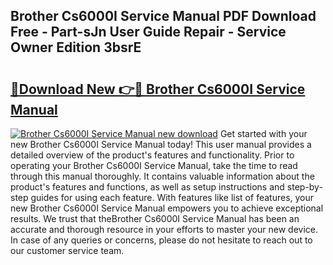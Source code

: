 ## Brother Cs6000I Service Manual PDF Download Free - Part-sJn User Guide Repair - Service Owner Edition 3bsrE

# <h2><a href="http://bc10556.oget.top/?id=Brother+Cs6000I+Service+Manual">🔗Download New 👉🔴 Brother Cs6000I Service Manual</a></h2>

[![Brother Cs6000I Service Manual new download](https://i.imgur.com/5g1atiW.png)](http://bc10556.oget.top/?id=Brother+Cs6000I+Service+Manual)
Get started with your new Brother Cs6000I Service Manual today! This user manual provides a detailed overview of the product's features and functionality. Prior to operating your Brother Cs6000I Service Manual, take the time to read through this manual thoroughly. It contains valuable information about the product's features and functions, as well as setup instructions and step-by-step guides for using each feature. With features like list of features, your new Brother Cs6000I Service Manual empowers you to achieve exceptional results. We trust that theBrother Cs6000I Service Manual has been an accurate and thorough resource in your efforts to master your new device. In case of any queries or concerns, please do not hesitate to reach out to our customer service team.
